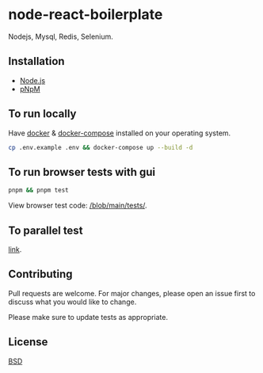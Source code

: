 # node-react-boilerplate

Nodejs, Mysql, Redis, Selenium.

## Installation

* [Node.js](https://nodejs.org/en/)
* [pNpM](https://pnpm.io/)

## To run locally

Have [docker](https://docs.docker.com/engine/install/) & [docker-compose](https://docs.docker.com/compose/install/) installed on your operating system.

```bash
cp .env.example .env && docker-compose up --build -d
```

## To run browser tests with gui

```bash
pnpm && pnpm test
```

View browser test code: [/blob/main/tests/](https://github.com/kkamara/node-react-boilerplate/blob/main/tests/).

## To parallel test

[link](https://nightwatchjs.org/v09/guide#parallel-running).

## Contributing
Pull requests are welcome. For major changes, please open an issue first to discuss what you would like to change.

Please make sure to update tests as appropriate.

## License
[BSD](https://opensource.org/licenses/BSD-3-Clause)

